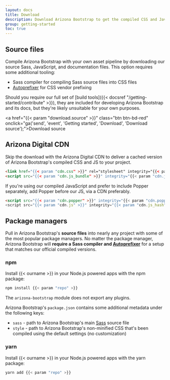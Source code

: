 ```yaml
---
layout: docs
title: Download
description: Download Arizona Bootstrap to get the compiled CSS and JavaScript, source code, or include it with your favorite package managers like npm.
group: getting-started
toc: true
---
```


## Source files

Compile Arizona Bootstrap with your own asset pipeline by downloading our source Sass, JavaScript, and documentation files. This option requires some additional tooling:

- Sass compiler for compiling Sass source files into CSS files
- [Autoprefixer](https://github.com/postcss/autoprefixer) for CSS vendor prefixing

Should you require our full set of [build tools]({{< docsref "/getting-started/contribute" >}}), they are included for developing Arizona Bootstrap and its docs, but they're likely unsuitable for your own purposes.

<a href="{{< param "download.source" >}}" class="btn btn-bd-red" onclick="ga('send', 'event', 'Getting started', 'Download', 'Download source');">Download source</a>

## Arizona Digital CDN

Skip the download with the Arizona Digital CDN to deliver a cached version of Arizona Bootstrap's compiled CSS and JS to your project.

```html
<link href="{{< param "cdn.css" >}}" rel="stylesheet" integrity="{{< param "cdn.css_hash" >}}" crossorigin="anonymous">
<script src="{{< param "cdn.js_bundle" >}}" integrity="{{< param "cdn.js_bundle_hash" >}}" crossorigin="anonymous"></script>
```

If you're using our compiled JavaScript and prefer to include Popper separately, add Popper before our JS, via a CDN preferably.

```html
<script src="{{< param "cdn.popper" >}}" integrity="{{< param "cdn.popper_hash" >}}" crossorigin="anonymous"></script>
<script src="{{< param "cdn.js" >}}" integrity="{{< param "cdn.js_hash" >}}" crossorigin="anonymous"></script>
```

## Package managers

Pull in Arizona Bootstrap's **source files** into nearly any project with some of the most popular package managers. No matter the package manager, Arizona Bootstrap will **require a Sass compiler and [Autoprefixer](https://github.com/postcss/autoprefixer)** for a setup that matches our official compiled versions.

### npm

Install {{< ourname >}} in your Node.js powered apps with the npm package:

```sh
npm install {{< param "repo" >}}
```
<p></p>

The `arizona-bootstrap` module does not export any plugins.

Arizona Bootstrap's `package.json` contains some additional metadata under the following keys:

- `sass` - path to Arizona Bootstrap's main [Sass](https://sass-lang.com/) source file
- `style` - path to Arizona Bootstrap's non-minified CSS that's been compiled using the default settings (no customization)

### yarn

Install {{< ourname >}} in your Node.js powered apps with the yarn package:

```sh
yarn add {{< param "repo" >}}
```
<p></p>
